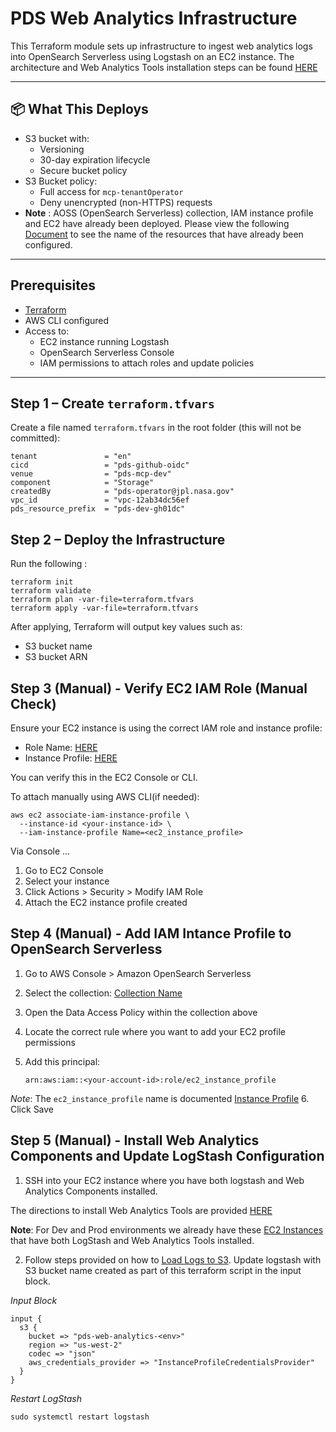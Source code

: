 # PDS Web Analytics Infrastructure

This Terraform module sets up infrastructure to ingest web analytics logs into OpenSearch Serverless using Logstash on an EC2 instance. The architecture and Web Analytics Tools installation steps can be found [HERE](https://wiki.jpl.nasa.gov/display/PDSEN/Web+Analytics+Tools+Deployment)

---

## 📦 What This Deploys

- S3 bucket with:
  - Versioning
  - 30-day expiration lifecycle
  - Secure bucket policy
- S3 Bucket policy:
  - Full access for `mcp-tenantOperator`
  - Deny unencrypted (non-HTTPS) requests
- **Note** : AOSS (OpenSearch Serverless) collection, IAM instance profile and EC2 have already been deployed. Please view the following [Document](https://wiki.jpl.nasa.gov/display/PDSEN/Web+Analytics+Tools+Deployment) to see the name of the resources that have already been configured.

---

## Prerequisites

- [Terraform](https://developer.hashicorp.com/terraform/downloads)
- AWS CLI configured
- Access to:
  - EC2 instance running Logstash
  - OpenSearch Serverless Console
  - IAM permissions to attach roles and update policies

---

## Step 1 – Create `terraform.tfvars`

Create a file named `terraform.tfvars` in the root folder (this will not be committed):

```hcl
tenant               = "en"
cicd                 = "pds-github-oidc"
venue                = "pds-mcp-dev"
component            = "Storage"
createdBy            = "pds-operator@jpl.nasa.gov"
vpc_id               = "vpc-12ab34dc56ef
pds_resource_prefix  = "pds-dev-gh01dc"
```

## Step 2 – Deploy the Infrastructure

Run the following :

```
terraform init
terraform validate
terraform plan -var-file=terraform.tfvars
terraform apply -var-file=terraform.tfvars
```
After applying, Terraform will output key values such as:
- S3 bucket name
- S3 bucket ARN

## Step 3 (Manual) - Verify EC2 IAM Role (Manual Check)

Ensure your EC2 instance is using the correct IAM role and instance profile:

- Role Name: [HERE](https://wiki.jpl.nasa.gov/display/PDSEN/Web+Analytics+Tools+Deployment)
- Instance Profile: [HERE](https://wiki.jpl.nasa.gov/display/PDSEN/Web+Analytics+Tools+Deployment)

You can verify this in the EC2 Console or CLI.

To attach manually using AWS CLI(if needed):

```
aws ec2 associate-iam-instance-profile \
  --instance-id <your-instance-id> \
  --iam-instance-profile Name=<ec2_instance_profile>
```

Via Console ...

1. Go to EC2 Console
2. Select your instance
3. Click Actions > Security > Modify IAM Role
4. Attach the EC2 instance profile created

## Step 4 (Manual) - Add IAM Intance Profile to OpenSearch Serverless

1. Go to AWS Console > Amazon OpenSearch Serverless

2. Select the collection: [Collection Name](https://wiki.jpl.nasa.gov/display/PDSEN/Web+Analytics+Tools+Deployment)
3. Open the Data Access Policy within the collection above
4. Locate the correct rule where you want to add your EC2 profile permissions
5. Add this principal:
   ```
   arn:aws:iam::<your-account-id>:role/ec2_instance_profile
   ```
*Note*: The `ec2_instance_profile` name is documented [Instance Profile](https://wiki.jpl.nasa.gov/display/PDSEN/Web+Analytics+Tools+Deployment)
6. Click Save

## Step 5 (Manual) - Install Web Analytics Components and Update LogStash Configuration

1. SSH into your EC2 instance where you have both logstash and Web Analytics Components installed.

The directions to install Web Analytics Tools are provided [HERE](https://wiki.jpl.nasa.gov/display/PDSEN/Web+Analytics+Tools+Deployment)

**Note**: For Dev and Prod environments we already have these [EC2 Instances](https://wiki.jpl.nasa.gov/display/PDSEN/Web+Analytics+Tools+Deployment) that have both LogStash and Web Analytics Tools installed.

2. Follow steps provided on how to [Load Logs to S3](https://wiki.jpl.nasa.gov/display/PDSEN/ETL+Process+for+Web+Logs#ETLProcessforWebLogs-SyncLogstoS3). Update logstash with S3 bucket name created as part of this terraform script in the input block.

*Input Block*

```
input {
  s3 {
    bucket => "pds-web-analytics-<env>"
    region => "us-west-2"
    codec => "json"
    aws_credentials_provider => "InstanceProfileCredentialsProvider"
  }
}
```

*Restart LogStash*

```
sudo systemctl restart logstash
```

